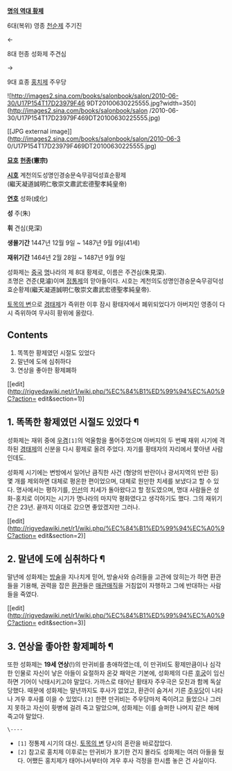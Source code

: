 **[명의 역대 황제](%EB%AA%85%EB%82%98%EB%9D%BC#s-7.md)**

6대(복위) 영종 [천순제](%EC%A0%95%ED%86%B5%EC%A0%9C.md) 주기진

←

8대 헌종 성화제 주견심

→

9대 효종 [홍치제](%ED%99%8D%EC%B9%98%EC%A0%9C.md) 주우당

  

![http://images2.sina.com/books/salonbook/salon/2010-06-30/U17P154T17D23979F46
9DT20100630225555.jpg?width=350](http://images2.sina.com/books/salonbook/salon
/2010-06-30/U17P154T17D23979F469DT20100630225555.jpg)

[[JPG external image]](http://images2.sina.com/books/salonbook/salon/2010-06-3
0/U17P154T17D23979F469DT20100630225555.jpg)

**[묘호](%EB%AC%98%ED%98%B8.md)**
**[헌종](%ED%97%8C%EC%A2%85.md)(憲宗)**

**[시호](%EC%8B%9C%ED%98%B8.md)**
계천의도성명인경숭문숙무굉덕성효순황제  
(繼天凝道誠明仁敬崇文肅武宏德聖孝純皇帝)

**[연호](%EC%97%B0%ED%98%B8.md)**
성화(成化)

**성**
주(朱)

**휘**
견심(見深)

**생몰기간**
1447년 12월 9일 ~ 1487년 9월 9일(41세)

**재위기간**
1464년 2월 28일 ~ 1487년 9월 9일

  
성화제는 [중국](%EC%A4%91%EA%B5%AD.md) [명](%EB%AA%85.md)나라의 제 8대 황제로, 이름은
주견심(朱見深).  
초명은 견준(見濬)이며 [정통제](%EC%A0%95%ED%86%B5%EC%A0%9C.md)의 맏아들이다. 시호는
계천의도성명인경숭문숙무굉덕성효순황제(繼天凝道誠明仁敬崇文肅武宏德聖孝純皇帝).

[토목의 변](%ED%86%A0%EB%AA%A9%EC%9D%98%20%EB%B3%80.md)으로
[경태제](%EA%B2%BD%ED%83%9C%EC%A0%9C.md)가 즉위한 이후 잠시 황태자에서 폐위되었다가 아버지인 영종이 다시
즉위하여 무사히 황위에 올랐다.

## Contents

    

1. 똑똑한 황제였던 시절도 있었다 
2. 말년에 도에 심취하다 
3. 연상을 좋아한 황제폐하 

[[edit](http://rigvedawiki.net/r1/wiki.php/%EC%84%B1%ED%99%94%EC%A0%9C?action=
edit&section=1)]

## 1. 똑똑한 황제였던 시절도 있었다 ¶

성화제는 재위 중에 [우겸](%EC%9A%B0%EA%B2%B8.md)`[1]`의 억울함을 풀어주었으며 아버지의 두 번째 재위 시기에
격하된 [경태제](%EA%B2%BD%ED%83%9C%EC%A0%9C.md)의 신분을 다시 황제로 올려 주었다. 자기를 황태자의 자리에서
쫓아낸 사람인데도.

  

성화제 시기에는 변방에서 일어난 큼직한 사건 (형양의 반란이나 광서지역의 반란 등) 몇 개를 제외하면 대체로 평온한 편이었으며, 대체로
원만한 치세를 보냈다고 할 수 있다. 명사에서는 평하기를,
[인](%ED%99%8D%ED%9D%AC%EC%A0%9C.md)[선](%EC%84%A0%EB%8D%95%EC%A0%9C.md)의
치세가 돌아왔다고 할 정도였으며, 명대 사람들은 성화-홍치로 이어지는 시기가 명나라의 마지막 평화였다고 생각하기도 했다. 그의 재위기간은
23년. 끝까지 이대로 갔으면 좋았겠지만 그러나.

  

[[edit](http://rigvedawiki.net/r1/wiki.php/%EC%84%B1%ED%99%94%EC%A0%9C?action=
edit&section=2)]

## 2. 말년에 도에 심취하다 ¶

말년에 성화제는 [방술](%EB%B0%A9%EC%88%A0.md)을 지나치게 믿어, 방술사와 승려들을 고관에 앉히는가 하면 환관들을
기용해, 권력을 잡은 [환관](%ED%99%98%EA%B4%80.md)들은
[매관매직](%EB%A7%A4%EA%B4%80%EB%A7%A4%EC%A7%81.md)을 거침없이 자행하고 그에 반대하는 사람들을
죽였다.

  

[[edit](http://rigvedawiki.net/r1/wiki.php/%EC%84%B1%ED%99%94%EC%A0%9C?action=
edit&section=3)]

## 3. 연상을 좋아한 황제폐하 ¶

또한 성화제는 **19세 연상**(!)의 만귀비를 총애하였는데, 이 만귀비도 황제만큼이나 심각한 인물로 자신이 낳은 아들이 요절하자 온갖
패악은 기본에, 성화제의 다른 [후궁](%ED%9B%84%EA%B6%81.md)이 임신하면 기어이 낙태시키고야 말았다. 가까스로 태어난
황태자 주우극은 모친과 함께 독살당했다. 때문에 성화제는 말년까지도 후사가 없었고, 환관이 숨겨서 기른
[주우당](%ED%99%8D%EC%B9%98%EC%A0%9C.md)이 나타나 겨우 후사를 이을 수 있었다.`[2]` 한편 만귀비는
주우당마저 죽이려고 들었으나 그러지 못하고 자신이 홧병에 걸려 죽고 말았으며, 성화제는 이를 슬퍼한 나머지 같은 해에 죽고야 말았다.

  
  

`\----`

  * `[1]` 정통제 시기의 대신. [토목의 변](%ED%86%A0%EB%AA%A9%EC%9D%98%20%EB%B3%80.md) 당시의 혼란을 바로잡았다.
  * `[2]` 참고로 홍치제 이후로는 만귀비가 포기한 건지 몰라도 성화제는 여러 아들을 뒀다. 어쨌든 홍치제가 태어나서부터야 겨우 후사 걱정을 한시름 놓은 건 사실이다.

